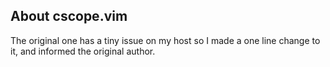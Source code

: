 ## About cscope.vim

The original one has a tiny issue on my host so I made a one line change to it, and informed the original author.
